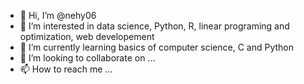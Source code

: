 - 👋 Hi, I’m @nehy06
- 👀 I’m interested in data science, Python, R, linear programing and optimization, web developement
- 🌱 I’m currently learning basics of computer science, C and Python
- 💞️ I’m looking to collaborate on ...
- 📫 How to reach me ...

<!---
nehy06/nehy06 is a ✨ special ✨ repository because its `README.md` (this file) appears on your GitHub profile.
You can click the Preview link to take a look at your changes.
--->
